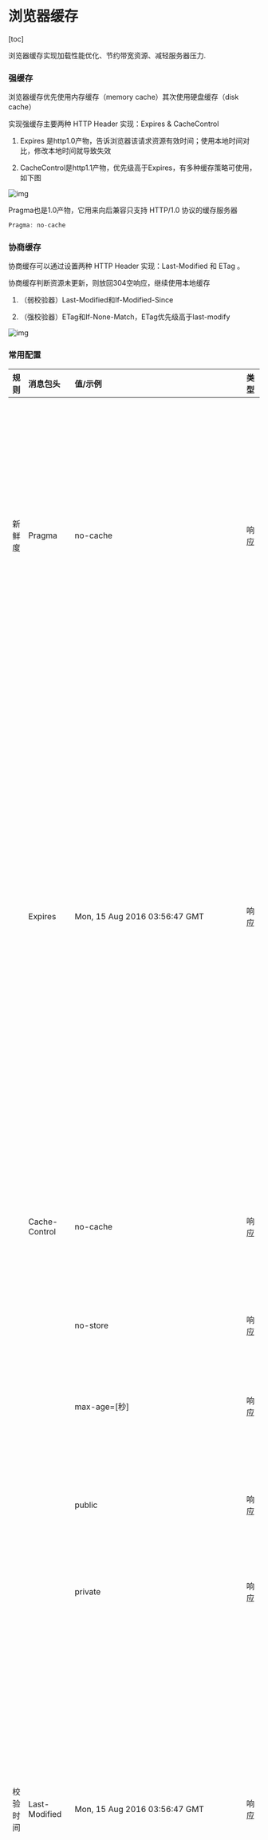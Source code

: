 # 浏览器缓存

[toc]

浏览器缓存实现加载性能优化、节约带宽资源、减轻服务器压力.

### 强缓存

浏览器缓存优先使用内存缓存（memory cache）其次使用硬盘缓存（disk cache）

实现强缓存主要两种 HTTP Header 实现：Expires & CacheControl

1. Expires 是http1.0产物，告诉浏览器该请求资源有效时间；使用本地时间对比，修改本地时间就导致失效

2. CacheControl是http1.1产物，优先级高于Expires，有多种缓存策略可使用，如下图

![img](./images/llqhc-2.png)

Pragma也是1.0产物，它用来向后兼容只支持 HTTP/1.0 协议的缓存服务器

```javascript
Pragma: no-cache
```



### 协商缓存

协商缓存可以通过设置两种 HTTP Header 实现：Last-Modified 和 ETag 。

协商缓存判断资源未更新，则放回304空响应，继续使用本地缓存

1. （弱校验器）Last-Modified和If-Modified-Since

2. （强校验器）ETag和If-None-Match，ETag优先级高于last-modify


![img](./images/llqhc-1.png)



### 常用配置

| 规则 | 消息包头 |	值/示例 |  类型 | 作用 |
| :--- | :--- | :--- | :--- | :--- |
| 新鲜度 |	Pragma |	no-cache | 响应 | 告诉浏览器忽略资源的缓存副本，每次访问都需要去服务器拉取【http1.0中存在的字段，在http1.1已被抛弃，使用Cache-Control替代，但为了做http协议的向下兼容，很多网站依旧会带上这个字段】|
| | Expires	| Mon, 15 Aug 2016 03:56:47 GMT	| 响应	|启用缓存和定义缓存时间。告诉浏览器资源缓存过期时间，如果还没过该时间点则不发请求【http1.0中存在的字段，该字段所定义的缓存时间是相对服务器上的时间而言的，如果客户端上的时间跟服务器上的时间不一致（特别是用户修改了自己电脑的系统时间），那缓存时间可能就没啥意义了。在HTTP 1.1版开始，使用Cache-Control: max-age=秒替代】|
| | Cache-Control	| no-cache 	| 响应	|告诉浏览器忽略资源的缓存副本，强制每次请求直接发送给服务器，拉取资源，但不是“不缓存”|
| | | no-store |	响应	| 强制缓存在任何情况下都不要保留任何副本|
| | | max-age=[秒] |	响应 |	指明缓存副本的有效时长，从请求时间开始到过期时间之间的秒数|
| | | public |	响应 |	任何路径的缓存者（本地缓存、代理服务器），可以无条件的缓存改资源|
| | | private |	响应 | 只针对单个用户或者实体（不同用户、窗口）缓存资源|
| 校验时间 | Last-Modified |	Mon, 15 Aug 2016 03:56:47 GMT |	响应 |	告诉浏览器这个资源最后的修改时间。服务器将资源传递给客户端时，会将资源最后更改的时间以“Last-Modified: GMT”的形式加在实体首部上一起返回给客户端【只能精确到秒级，如果某些文件在1秒钟以内，被修改多次的话，它将不能准确标注文件的修改时间】|
| | If-Modified-Since | Mon, 15 Aug 2016 03:56:47 GMT | 请求 | 	其值为上次响应头的Last-Modified值，再次向web服务器请求时带上头If-Modified-Since。web服务器收到请求后发现有头If-Modified-Since则与被请求资源的最后修改时间进行比对。若最后修改时间较新，说明资源又被改动过，则响应整片资源内容（写在响应消息包体内），包括更新Last-Modified的值，HTTP 200；若最后修改时间较旧，说明资源无新修改，则响应HTTP 304(无需包体，节省流量)，告知浏览器继续使用所保存的cache|
| 校验值 | ETag | "fd56273325a2114818df4f29a628226d" |	响应 |	告诉浏览器当前资源在服务器的唯一标识符（生成规则又服务器决定）|
| | If-None-Match |	 "fd56273325a2114818df4f29a628226d"	| 请求 |	当资源过期时（使用Cache-Control标识的max-age），发现资源具有Etage声明，则再次向web服务器请求时带上头If-None-Match（Etag的值）。web服务器收到请求后发现有头If-None-Match则与被请求资源的相应校验串进行比对，决定返回200或304



### 用户行为与缓存

浏览器缓存行为还有用户的行为有关，具体情况如下：

用户操作 |	Expires/Cache-Control |	Last-Modified/Etag
---|---|---|
地址栏回车 | 有效 |	有效
页面链接跳转 |	有效 |	有效
新开窗口 |	有效 |	有效
前进、后退	| 有效 | 有效
F5刷新 |	无效(BR重置max-age=0) | 	有效
Ctrl+F5刷新	| 无效（重置Cache-Control=no-cache）| 无效（请求头丢弃该选项



### 不能缓存的请求

1. HTTP信息头中包含Cache-Control:no-cache，pragma:no-cache（HTTP1.0），或Cache-Control:max-age=0等告诉浏览器不用缓存的请求

2. 需要根据Cookie，认证信息等决定输入内容的动态请求是不能被缓存的

3. 经过HTTPS安全加密的请求（有人也经过测试发现，ie其实在头部加入Cache-Control：max-age信息，firefox在头部加入Cache-Control:Public之后，能够对HTTPS的资源进行缓存，参考[《HTTPS的七个误解》](http://www.ruanyifeng.com/blog/2011/02/seven_myths_about_https.html)）

4. POST请求无法被缓存

5. HTTP响应头中不包含Last-Modified/Etag，也不包含Cache-Control/Expires的请求无法被缓存

